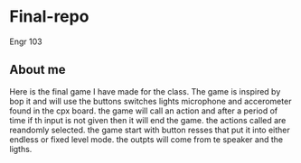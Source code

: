 # Final-repo
Engr 103 
## About me 
Here is the final game I have made for the class. The game is inspired by bop it and will use the buttons switches lights microphone and accerometer found in the cpx board. the game will call an action and after a period of time if th input is not given then it will end the game. the actions called are reandomly selected. the game start with button resses that put it into either endless or fixed level mode. the outpts will come from te speaker and the ligths.
